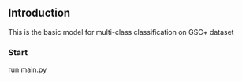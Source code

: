 ## Introduction

This is the basic model for multi-class classification on GSC+ dataset

### Start
run main.py 
